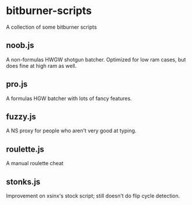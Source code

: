 # bitburner-scripts

A collection of some bitburner scripts

## noob.js
A non-formulas HWGW shotgun batcher. Optimized for low ram cases, but does fine at high ram as well.

## pro.js
A formulas HGW batcher with lots of fancy features.

## fuzzy.js
A NS proxy for people who aren't very good at typing.

## roulette.js
A manual roulette cheat

## stonks.js
Improvement on xsinx's stock script; still doesn't do flip cycle detection.
